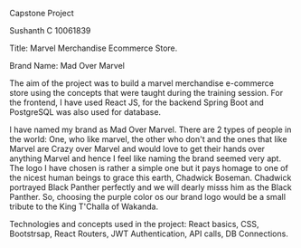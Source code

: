 Capstone Project 

Sushanth C
10061839


Title: Marvel Merchandise Ecommerce Store.

Brand Name: Mad Over Marvel

The aim of the project was to build a marvel merchandise e-commerce store using the concepts that were taught during the training session. For the frontend, I have used React JS, for the backend Spring Boot and PostgreSQL was also used for database. 

I have named my brand as Mad Over Marvel. There are 2 types of people in the world: One, who like marvel, the other who don't and the ones that like Marvel are Crazy over Marvel and would love to get their hands over anything Marvel and hence I feel like naming the brand seemed very apt. The logo I have chosen is rather a simple one but it pays homage to one of the nicest human beings to grace this earth, Chadwick Boseman. Chadwick portrayed Black Panther perfectly and we will dearly misss him as the Black Panther. So, choosing the purple color os our brand logo would be a small tribute to the King T'Challa of Wakanda. 

Technologies and concepts used in the project:
React basics, CSS, Bootstrsap, React Routers, JWT Authentication, API calls, DB Connections.
